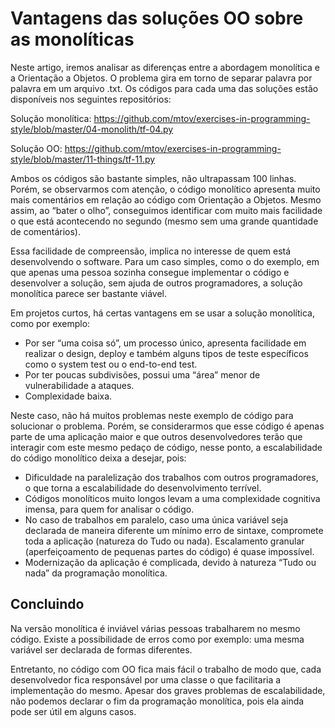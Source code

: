 <h1>Vantagens das soluções OO sobre as monolíticas</h1>

<p> Neste artigo, iremos analisar as diferenças entre a abordagem monolítica e a Orientação a Objetos. 
O problema gira em torno de separar palavra por palavra em um arquivo .txt. Os códigos para cada uma das soluções estão disponíveis nos seguintes repositórios:</p>

Solução monolítica:
https://github.com/mtov/exercises-in-programming-style/blob/master/04-monolith/tf-04.py

Solução OO:
https://github.com/mtov/exercises-in-programming-style/blob/master/11-things/tf-11.py

<p> Ambos os códigos são bastante simples, não ultrapassam 100 linhas. Porém, se observarmos com atenção, 
o código monolítico apresenta muito mais comentários em relação ao código com Orientação a Objetos. 
Mesmo assim, ao “bater o olho”, conseguimos identificar com muito mais facilidade o que está acontecendo no segundo (mesmo sem uma grande quantidade de comentários).</p>

<p>Essa facilidade de compreensão, implica no interesse de quem está desenvolvendo o software. Para um caso simples, como o do exemplo,
em que apenas uma pessoa sozinha consegue implementar o código e desenvolver a solução, sem ajuda de outros programadores, a solução monolítica parece ser bastante viável.</p>

<p>Em projetos curtos, há certas vantagens em se usar a solução monolítica, como por exemplo:</p>
<ul>
<li>Por ser “uma coisa só”, um processo único, apresenta facilidade em realizar o design, deploy e também alguns tipos de teste específicos como o system test ou o end-to-end test.</li>
<li>Por ter poucas subdivisões, possui uma “área” menor de vulnerabilidade a ataques.</li>
<li>Complexidade baixa.</li>
</ul>

<p>Neste caso, não há muitos problemas neste exemplo de código para solucionar o problema. Porém, se considerarmos que esse código é apenas parte de uma aplicação maior e
que outros desenvolvedores terão que interagir com este mesmo pedaço de código, nesse ponto, a escalabilidade do código monolítico deixa a desejar, pois:</p>

<ul>
<li>Dificuldade na paralelização dos trabalhos com outros programadores, o que torna a escalabilidade do desenvolvimento terrível.</li>
<li>Códigos monolíticos muito longos levam a uma complexidade cognitiva imensa, para quem for analisar o código.</li>
<li>No caso de trabalhos em paralelo, caso uma única variável seja declarada de maneira diferente um mínimo erro de sintaxe, compromete toda a aplicação (natureza do Tudo ou nada).
Escalamento granular (aperfeiçoamento de pequenas partes do código) é quase impossível.</li>
<li>Modernização da aplicação é complicada, devido à natureza “Tudo ou nada” da programação monolítica.</li>
</ul>

<h2>Concluindo</h2>

<p>Na versão monolítica é inviável várias pessoas trabalharem no mesmo código. 
Existe a possibilidade de erros como por exemplo: uma mesma variável ser declarada de formas diferentes. </p>
<p>Entretanto, no código com OO fica mais fácil o trabalho de modo que, cada  desenvolvedor fica responsável por uma classe o que facilitaria a implementação do mesmo. 
Apesar dos graves problemas de escalabilidade, não podemos declarar o fim da programação monolítica, pois ela ainda pode ser útil em alguns casos.</p>
